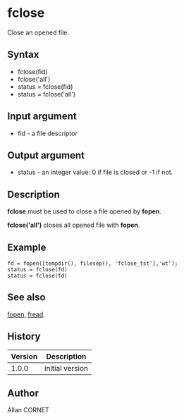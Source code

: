 

# fclose

Close an opened file.

## Syntax

- fclose(fid)
- fclose('all')
- status = fclose(fid)
- status = fclose('all')

## Input argument

 - fid - a file descriptor

## Output argument

 - status - an integer value: 0 if file is closed or -1 if not.

## Description


  <p><b>fclose</b> must be used to close a file opened by <b>fopen</b>.</p>
  <p><b>fclose('all')</b> closes all opened file with <b>fopen</b>.</p>


## Example

```Nelson
fd = fopen([tempdir(), filesep(), 'fclose_tst'],'wt');
status = fclose(fd)
status = fclose(fd)
```

## See also

[fopen](fopen.md), [fread](fread.md).
## History

|Version|Description|
|------|------|
|1.0.0|initial version|


## Author

Allan CORNET



